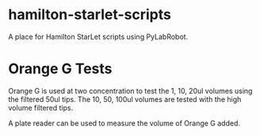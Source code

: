 # hamilton-starlet-scripts
A place for Hamilton StarLet scripts using PyLabRobot. 

# Orange G Tests
Orange G is used at two concentration to test the 1, 10, 20ul volumes using the filtered 50ul tips. The 10, 50, 100ul volumes are tested with the high volume filtered tips. 

A plate reader can be used to measure the volume of Orange G added. 
